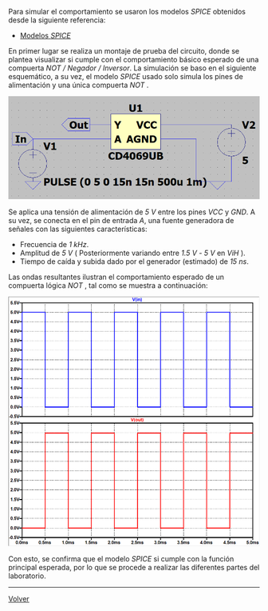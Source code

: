 
Para simular el comportamiento se usaron los modelos _SPICE_ obtenidos desde la siguiente referencia:

* [Modelos _SPICE_](https://github.com/digital-electronics-UNAL/2024-2/tree/main/labs/lab01/spice)

En primer lugar se realiza un montaje de prueba del circuito, donde se plantea visualizar si cumple con el comportamiento básico esperado de una compuerta *NOT / Negador / Inversor*. La simulación se baso en el siguiente esquemático, a su vez, el modelo _SPICE_ usado solo simula los pines de alimentación y una única compuerta _NOT_ .

![](Imagenes/IMCD4.png)

Se aplica una tensión de alimentación de *5 V* entre los pines _VCC_ y _GND_. A su vez, se conecta en el pin de entrada _A_, una fuente generadora de señales con las siguientes características:

* Frecuencia de *1 kHz*.
* Amplitud de *5 V* ( Posteriormente variando entre *1.5 V* - *5 V* en _ViH_ ).
* Tiempo de caída y subida dado por el generador (estimado) de *15 ns*.

Las ondas resultantes ilustran el comportamiento esperado de un compuerta lógica _NOT_ , tal como se muestra a continuación:

![|400](Imagenes/Im6.png)

Con esto, se confirma que el modelo _SPICE_ si cumple con la función principal esperada, por lo que se procede a realizar las diferentes partes del laboratorio.

---

[Volver](https://github.com/juamorenogo/Digital_2024_2/tree/main/Lab_01/SN70LS04)